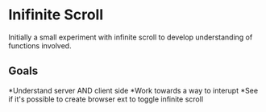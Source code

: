 # Inifinite Scroll

Initially a small experiment with infinite scroll to develop understanding of functions involved.

## Goals

*Understand server AND client side
*Work towards a way to interupt
*See if it's possible to create browser ext to toggle infinite scroll